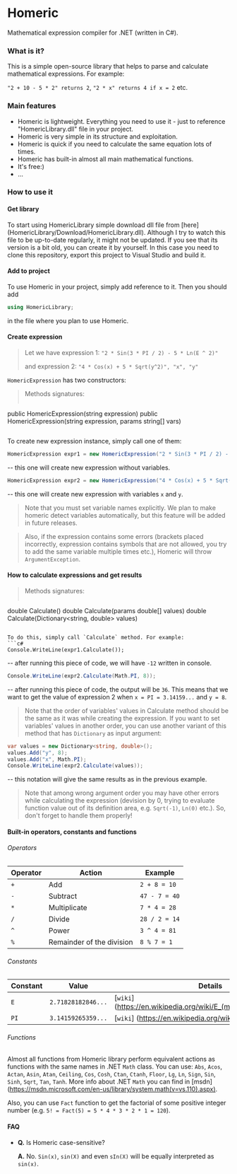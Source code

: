 # Homeric
Mathematical expression compiler for .NET (written in C#).

### What is it?
This is a simple open-source library that helps to parse and calculate mathematical expressions. For example:

`"2 + 10 - 5 * 2" returns 2`, `"2 * x" returns 4 if x = 2` etc.

### Main features
* Homeric is lightweight. Everything you need to use it - just to reference "HomericLibrary.dll" file in your project.
* Homeric is very simple in its structure and exploitation.
* Homeric is quick if you need to calculate the same equation lots of times.
* Homeric has built-in almost all main mathematical functions.
* It's free:)
* ...

### How to use it

#### Get library
To start using HomericLibrary simple download dll file from [here] (HomericLibrary/Download/HomericLibrary.dll).
Although I try to watch this file to be up-to-date regularly, it might not be updated. If you see that its version is a bit old, you can create it by yourself. In this case you need
to clone this repository, export this project to Visual Studio and build it.

#### Add to project
To use Homeric in your project, simply add reference to it. Then you should add 
```c#
using HomericLibrary;
```
in the file where you plan to use Homeric.

#### Create expression

> Let we have expression 1: `"2 * Sin(3 * PI / 2) - 5 * Ln(E ^ 2)"` 
>
> and expression 2: `"4 * Cos(x) + 5 * Sqrt(y^2)", "x", "y"`

`HomericExpression` has two constructors:

> Methods signatures:
> ```c#
public HomericExpression(string expression)
public HomericExpression(string expression, params string[] vars)
>```

To create new expression instance, simply call one of them:
```c#
HomericExpression expr1 = new HomericExpression("2 * Sin(3 * PI / 2) - 5 * Ln(E ^ 2)");
```
-- this one will create new expression without variables.
```c#
HomericExpression expr2 = new HomericExpression("4 * Cos(x) + 5 * Sqrt(y^2)", "x", "y");
```
-- this one will create new expression with variables `x` and `y`. 

> Note that you must set variable names explicitly. We plan to make homeric detect variables automatically, 
but this feature will be added in future releases.

> Also, if the expression contains some errors (brackets placed incorrectly, expression contains symbols that are not allowed,
you try to add the same variable multiple times etc.), Homeric will throw `ArgumentException`.

#### How to calculate expressions and get results

> Methods signatures:
> ```c#
double Calculate()
double Calculate(params double[] values)
double Calculate(Dictionary<string, double> values)
```

To do this, simply call `Calculate` method. For example:
```c#
Console.WriteLine(expr1.Calculate());
```
-- after running this piece of code, we will have `-12` written in console.

```c#
Console.WriteLine(expr2.Calculate(Math.PI, 8));
```
-- after running this piece of code, the output will be `36`. This means that we want to get the value of expression 2 
when `x = PI = 3.14159...` and `y = 8`.

> Note that the order of variables' values in Calculate method should be the same as it was while creating the expression. If you want
to set variables' values in another order, you can use another variant of this method that has `Dictionary` as input argument:

```c#
var values = new Dictionary<string, double>();
values.Add("y", 8);
values.Add("x", Math.PI);
Console.WriteLine(expr2.Calculate(values));
```
-- this notation will give the same results as in the previous example.

> Note that among wrong argument order you may have other errors while calculating the expression 
(devision by 0, trying to evaluate function value out of its definition area, 
e.g. `Sqrt(-1)`, `Ln(0)` etc.). So, don't forget to handle them properly!

#### Built-in operators, constants and functions

###### Operators

| Operator | Action | Example |
| --- | --- | --- |
| `+` | Add | `2 + 8 = 10` |
| `-` | Subtract | `47 - 7 = 40` |
| `*` | Multiplicate | `7 * 4 = 28` |
| `/` | Divide | `28 / 2 = 14` |
| `^` | Power | `3 ^ 4 = 81` |
| `%` | Remainder of the division | `8 % 7 = 1` |

###### Constants

| Constant | Value | Details |
| --- | --- | --- |
| `E` | `2.71828182846...` | [`wiki`] (https://en.wikipedia.org/wiki/E_(mathematical_constant)) |
| `PI` | `3.14159265359...` | [`wiki`] (https://en.wikipedia.org/wiki/Pi) |

###### Functions

Almost all functions from Homeric library perform equivalent actions as functions with the same names in .NET `Math` class.
You can use:
`Abs`, `Acos`, `Actan`, `Asin`, `Atan`, `Ceiling`, `Cos`, `Cosh`, `Ctan`, `Ctanh`, `Floor`, `Lg`, `Ln`, `Sign`, `Sin`, `Sinh`, `Sqrt`, `Tan`, `Tanh`. More info about .NET `Math` you can find in [msdn] (https://msdn.microsoft.com/en-us/library/system.math(v=vs.110).aspx).

Also, you can use `Fact` function to get the factorial of some positive integer number (e.g. `5! = Fact(5) = 5 * 4 * 3 * 2 * 1 = 120`).

#### FAQ

- **Q.** Is Homeric case-sensitive?

   **A.** No. `Sin(x)`, `sin(X)` and even `sIn(X)` will be equally interpreted as `sin(x)`.
